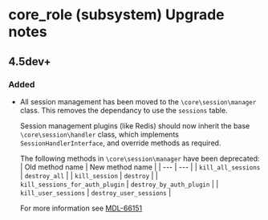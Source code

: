 # core_role (subsystem) Upgrade notes

## 4.5dev+

### Added

- All session management has been moved to the `\core\session\manager` class.
  This removes the dependancy to use the `sessions` table.
  
  Session management plugins (like Redis) should now inherit
  the base `\core\session\handler` class, which implements
  `SessionHandlerInterface`, and override methods as required.
  
  The following methods in `\core\session\manager` have been deprecated:
  | Old method name | New method name |
  | --- | --- |
  | `kill_all_sessions` | `destroy_all` |
  | `kill_session` | `destroy` |
  | `kill_sessions_for_auth_plugin` | `destroy_by_auth_plugin` |
  | `kill_user_sessions` | `destroy_user_sessions` |

  For more information see [MDL-66151](https://tracker.moodle.org/browse/MDL-66151)
